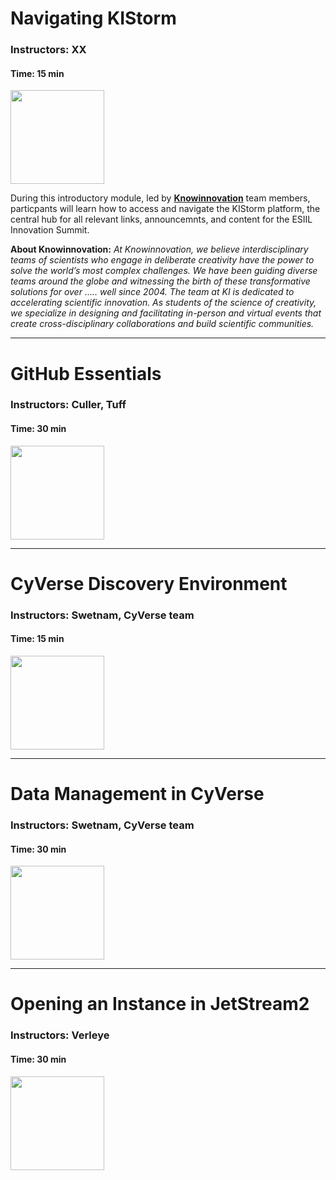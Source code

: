 # Navigating KIStorm
### Instructors: XX
#### Time: 15 min

<img height="150" src="https://knowinnovation.com/wp-content/uploads/2020/07/Logo-Transparent-Background-27.png">

During this introductory module, led by <a href="https://knowinnovation.com/" target="_blank">**Knowinnovation**</a> team members, particpants will learn how to access and navigate the KIStorm platform, the central hub for all relevant links, announcemnts, and content for the ESIIL Innovation Summit.

**About Knowinnovation:** _At Knowinnovation, we believe interdisciplinary teams of scientists who engage in deliberate creativity have the power to solve the world’s most complex challenges. We have been guiding diverse teams around the globe and witnessing the birth of these transformative solutions for over ….. well since 2004. The team at KI is dedicated to accelerating scientific innovation. As students of the science of creativity, we specialize in designing and facilitating in-person and virtual events that create cross-disciplinary collaborations and build scientific communities._
***

# GitHub Essentials
### Instructors: Culler, Tuff
#### Time: 30 min

<img height="150" src="https://github.githubassets.com/images/modules/logos_page/GitHub-Mark.png">

***

# CyVerse Discovery Environment
### Instructors: Swetnam, CyVerse team
#### Time: 15 min

<img height="150" src="https://cyverse.org/sites/default/files/inline-images/PoweredbyCyverse_Logo.png">

***

# Data Management in CyVerse
### Instructors: Swetnam, CyVerse team
#### Time: 30 min

<img height="150" src="https://cyverse-sonora-guide.readthedocs-hosted.com/en/latest/_images/cyverse_learning.png">

***

# Opening an Instance in JetStream2
### Instructors: Verleye
#### Time: 30 min

<img height="150" src="https://jetstream-cloud.org/images/logos/jetstream2-head-logo.svg">

